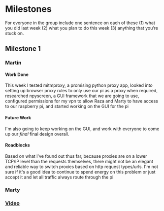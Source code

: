 # Milestones
For everyone in the group include one sentence on each of these (1) what you did last week (2) what you plan to do this week (3) anything that you’re stuck on. 

## Milestone 1

### Martin
#### Work Done
This week I tested mitmproxy, a promising python proxy app, looked into setting up browser proxy rules to only use our pi as a proxy when required, researched npyscreen, a GUI framework that we are going to use, configured permissions for my vpn to allow Raza and Marty to have access to our raspberry pi, and started working on the GUI for the pi
#### Future Work
I'm also going to keep working on the GUI, and work with everyone to come up our *final* final design overall. 
#### Roadblocks
Based on what I've found out thus far, because proxies are on a lower TCP/IP level than the requests themselves, there might not be an elegant and reliable way to switch proxies based on http request types/urls. I'm not sure if it's a good idea to continue to spend energy on this problem or just accept it and let all traffic always route through the pi

### Marty
### [Video](https://youtu.be/HAPT6BZmq78)
